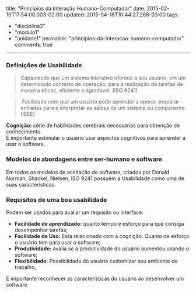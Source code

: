 title: "Princípios da Interação Humano-Computador"
date: 2015-02-16T17:54:00.003-02:00
updated: 2015-04-18T10:44:27.268-03:00
tags: 
- "disciplina3"
- "modulo1"
- "unidade1"
permalink: "principios-da-interacao-humano-computador"
comments: true
---

### Definições de Usabilidade

> Capacidade que um sistema interativo oferece a seu usuário, em um determinado contexto de operação, para a realização de tarefas de maneira eficaz, eficiente e agradável. (ISO 9241)

>  Facilidade com que um usuário pode aprender a operar, preparar entradas para e interpretar as saídas de um sistema ou componente. (IEEE)

**Cognição:** série de habilidades cerebrais necessárias para obtenção de conhecimento.  
É importante estimular o usuário usar aspectos cognitivos para aprender a usar o software.  

### Modelos de abordagens entre ser-humano e software

Em todos os modelos de aceitação de software, criados por Donald Norman, Shackel, Nielsen, ISO 9241 possuem a Usabilidade como uma de suas caracteristicas.  

### Requisitos de uma boa usabilidade

Podem ser usados para avaliar um requisito ou interface.  

*   **Facilidade de aprendizado:** quanto tempo e esforço para que consiga desempenhar tarefas;
*   **Facilidade de Uso:** Está relacionado com a cognição. Quanto de esforço o usuário tem para usar o software;
*   **Produtividade:** avalia se a produtividade do usuário aumentou usando o software;
*   **Flexibilidade:** Possibilidade do usuário customizar seu ambiente de trabalho;

É importante reconhecer as características do usuário ao desenvolver um software

